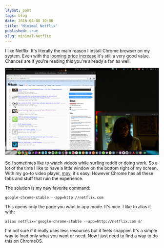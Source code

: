 ```yaml
---
layout: post
tags: blog
date: 2016-04-08 10:00
title: "Minimal Netflix"
published: true
slug: minimal-netflix
---
```


I like Netflix. It's literally the main reason I install Chrome browser on my system. Even with the [looming price increase] it's still a very good value. Chances are if you're reading this you're already a fan as well.

![Working Hard](/images/netflix.png)

So I sometimes like to watch videos while surfing reddit or doing work. So a lot of the time I like to have a little window on the bottom right of my screen. With my go-to video player, [mpv], it's easy. However Chrome has all these tabs and stuff that ruin the experience.

The solution is my new favorite command:

```
google-chrome-stable --app=http://netflix.com
```

This opens only the page you want in app mode. It's nice. I like to alias it with:

```
alias netflix='google-chrome-stable --app=http://netflix.com &'
```

I'm not sure if it really uses less resources but it feels snappier. It's a simple way to load only what you want or need. Now I just need to find a way to do this on ChromeOS.

[looming price increase]: http://www.businessinsider.com/netflix-will-increase-prices-in-may-2016-4
[mpv]: https://mpv.io/
